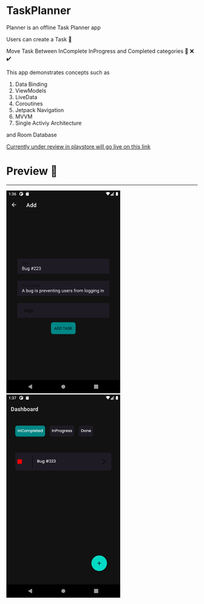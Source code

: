 # TaskPlanner


Planner is an offline Task Planner app  

Users can create a Task 📝

Move Task Between InComplete InProgress and Completed categories 🚀 ❌ ✔️

This app demonstrates concepts such as

1. Data Binding
2. ViewModels
3. LiveData
4. Coroutines
5. Jetpack Navigation
6. MVVM
7. Single Activiy Architecture 


and Room Database

[Currently under review in playstore will go live on this link](https://play.google.com/store/apps/details?id=com.ajayspace.taskplanner)

# Preview 👀

___________________________________________________________________________________________________________________________________________________________________________

<p float="left">
  
  <img src="https://github.com/ajay1271/TaskPlanner/blob/master/app/samples/Screenshot_1641283603.png" width="300" /> 
  <img src="https://github.com/ajay1271/TaskPlanner/blob/master/app/samples/Screenshot_1641283623.png" width="300" />
</p>


